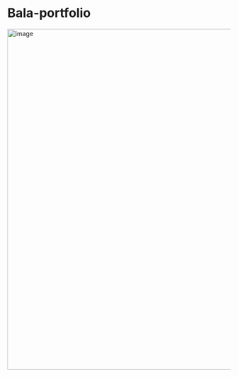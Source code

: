 # Bala-portfolio

<img width="1366" height="768" alt="image" src="https://github.com/user-attachments/assets/90e3d07d-4c09-414c-a47f-93f6fd59534a" />
